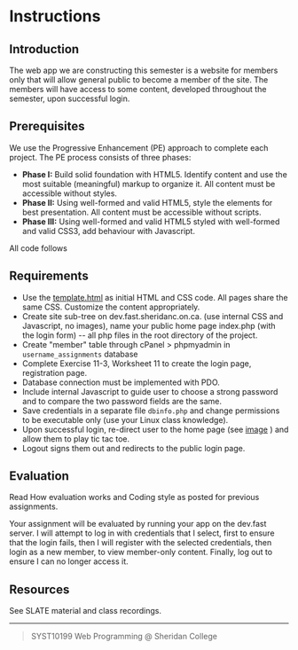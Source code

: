 # Instructions
## Introduction
The web app we are constructing this semester is a website for members only that will allow general public to become a member of the site. The members will have access to some content,  developed throughout the semester, upon successful login.

## Prerequisites

We use the Progressive Enhancement (PE) approach to complete each project. The PE process consists of three phases:
-   **Phase I:**  Build solid foundation with HTML5. Identify content and use the most suitable (meaningful) markup to organize it. All content must be accessible without styles.
-   **Phase II:**  Using well-formed and valid HTML5, style the elements for best presentation. All content must be accessible without scripts.
-   **Phase III:**  Using well-formed and valid HTML5 styled with well-formed and valid CSS3, add behaviour with Javascript.

All code follows 

## Requirements

- Use the [template.html](template.html) as initial HTML and CSS code. All pages share the same CSS.  Customize the content appropriately.
- Create site sub-tree on dev.fast.sheridanc.on.ca. (use internal CSS and Javascript, no images), name your public home page index.php (with the login form) -- all php files in the root directory of the project.
- Create "member" table through cPanel > phpmyadmin in `username_assignments` database
- Complete Exercise 11-3, Worksheet 11 to create the login page, registration page.
- Database connection must be implemented with PDO.
- Include internal Javascript to guide user to choose a strong password and to compare the two password fields are the same.
- Save credentials in a separate file `dbinfo.php` and change permissions to be executable only (use your Linux class knowledge).
- Upon successful login, re-direct user to the home page (see [image](content_page.png) ) and allow them to play tic tac toe. 
- Logout signs them out and redirects to the public login page.

## Evaluation

Read How evaluation works and Coding style as posted for previous assignments.

Your assignment will be evaluated by running your app on the dev.fast server.  I will attempt to log in with credentials that I select, first to ensure that the login fails, then I will register with the selected credentials, then login as a new member, to view member-only content. Finally, log out to ensure I can no longer access it. 


## Resources

See SLATE material and class recordings.

---

> SYST10199 Web Programming @ Sheridan College
